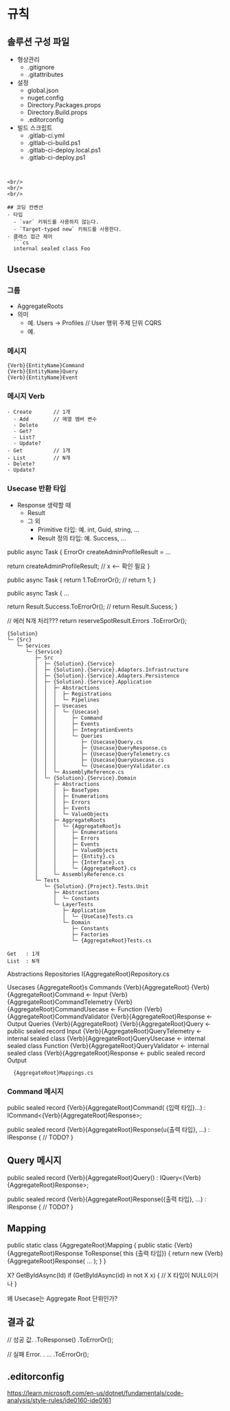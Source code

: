 # 규칙

## 솔루션 구성 파일
- 형상관리
  - .gitignore
  - .gitattributes
- 설정
  - global.json
  - nuget.config
  - Directory.Packages.props
  - Directory.Build.props
  - .editorconfig
- 빌드 스크립트
  - .gitlab-ci.yml
  - .gitlab-ci-build.ps1
  - .gitlab-ci-deploy.local.ps1
  - .gitlab-ci-deploy.ps1


```


<br/>
<br/>
<br/>

## 코딩 컨벤션
- 타입
  - `var` 키워드를 사용하지 않는다.
  - `Target-typed new` 키워드를 사용한다.
- 클래스 접근 제어
  ```cs
  internal sealed class Foo
  ```


## Usecase
### 그룹
- AggregateRoots
- 의미
  - 예. Users  -> Profiles       // User 행위 주제 단위 CQRS
  - 예. 

### 메시지
```
{Verb}{EntityName}Command
{Verb}{EntityName}Query
{Verb}{EntityName}Event
```
### 메시지 Verb
```
- Create       // 1개
  - Add        // 매열 멤버 변수
  - Delete
  - Get?
  - List?
  - Update?
- Get          // 1개
- List         // N개
- Delete?
- Update?
```

### Usecase 반환 타입
- Response 생략할 때
  - Result
  - 그 외
    - Primitive 타입: 예. int, Guid, string, ...
    - Result 정의 타입: 예. Success, ...

public async Task<IErrorOr>
{
   ErrorOr<Guid> createAdminProfileResult = ...

   return createAdminProfileResult;       // x           <-- 확인 필요
}

public async Task<IErrorOr>
{
   return 1.ToErrorOr();                  // return 1;
}

public async Task<IErrorOr>
{
   ...

   return Result.Success.ToErrorOr();     // return Result.Sucess;
}


// 에러 N개 처리???
return reserveSpotResult.Errors
    .ToErrorOr();








```
{Solution}
└─ {Src}
   └─ Services
      └─ {Service}
         ├─ Src
         │  ├─ {Solution}.{Service}
         │  ├─ {Solution}.{Service}.Adapters.Infrastructure
         │  ├─ {Solution}.{Service}.Adapters.Persistence
         │  ├─ {Solution}.{Service}.Application
         │  │  ├─ Abstractions
         │  │  │  ├─ Registrations
         │  │  │  └─ Pipelines
         │  │  ├─ Usecases
         │  │  │  └─ {Usecase}
         │  │  │     ├─ Command
         │  │  │     ├─ Events
         │  │  │     ├─ IntegrationEvents
         │  │  │     └─ Queries
         │  │  │        ├─ {Usecase}Query.cs
         │  │  │        ├─ {Usecase}QueryResponse.cs
         │  │  │        ├─ {Usecase}QueryTelemetry.cs
         │  │  │        ├─ {Usecase}QueryUsecase.cs
         │  │  │        └─ {Usecase}QueryValidator.cs
         │  │  └─ AssemblyReference.cs
         │  └─ {Solution}.{Service}.Domain
         │     ├─ Abstractions
         │     │  ├─ BaseTypes
         │     │  ├─ Enumerations
         │     │  ├─ Errors
         │     │  ├─ Events
         │     │  └─ ValueObjects
         │     ├─ AggregateRoots
         │     │  └─ {AggregateRoot}s
         │     │     ├─ Enumerations
         │     │     ├─ Errors
         │     │     ├─ Events
         │     │     ├─ ValueObjects
         │     │     ├─ {Entity}.cs
         │     │     ├─ {Interface}.cs
         │     │     └─ {AggregateRoot}.cs
         │     └─ AssemblyReference.cs
         └─ Tests
            └─ {Solution}.{Project}.Tests.Unit
               ├─ Abstractions
               │  └─ Constants
               └─ LayerTests
                  ├─ Application
                  │  └─ {UseCase}Tests.cs
                  └─ Domain
                     ├─ Constants
                     ├─ Factories
                     └─ {AggregateRoot}Tests.cs
```

```
Get   : 1개
List  : N개

```
Abstractions
   Repositories
      I{AggregateRoot}Repository.cs

Usecases
   {AggregateRoot}s
      Commands
         {Verb}{AggregateRoot}
            {Verb}{AggregateRoot}Command              <- Input
            {Verb}{AggregateRoot}CommandTelemetry
            {Verb}{AggregateRoot}CommandUsecase       <- Function
            {Verb}{AggregateRoot}CommandValidator
            {Verb}{AggregateRoot}Response             <- Output
      Queries
         {Verb}{AggregateRoot}
            {Verb}{AggregateRoot}Query                <- public sealed record    Input
            {Verb}{AggregateRoot}QueryTelemetry       <- internal sealed class
            {Verb}{AggregateRoot}QueryUsecase         <- internal sealed class   Function
            {Verb}{AggregateRoot}QueryValidator       <- internal sealed class
            {Verb}{AggregateRoot}Response             <- public sealed record    Output

      {AggregateRoot}Mappings.cs



### Command 메시지
public sealed record {Verb}{AggregateRoot}Command(
    {입력 타입}...)
    : ICommand<{Verb}{AggregateRoot}Response>;

public sealed record {Verb}{AggregateRoot}Response(u{출력 타입}, ...)
    : IResponse
{
   // TODO?
}

## Query 메시지
public sealed record {Verb}{AggregateRoot}Query()
    : IQuery<{Verb}{AggregateRoot}Response>;

public sealed record {Verb}{AggregateRoot}Response({출력 타입}, ...)
    : IResponse
{
   // TODO?
}

## Mapping

public static class {AggregateRoot}Mapping
{
    public static {Verb}{AggregateRoot}Response ToResponse(
        this {출력 타입})
    {
        return new {Verb}{AggregateRoot}Response(
         ...
        );
    }
}


X? GetByIdAsync(Id)
if (GetByIdAsync(id) in not X x)
{
   // X 타입이 NULL이거나
}

왜 Usecase는 
   Aggregate Root 단위인가?




## 결과 값
// 성공
값.
   .ToResponse()
   .ToErrorOr();

// 실패
Error.
   . ...
   .ToErrorOr();

## .editorconfig
https://learn.microsoft.com/en-us/dotnet/fundamentals/code-analysis/style-rules/ide0160-ide0161
